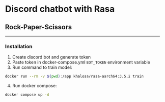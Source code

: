 # Discord chatbot with Rasa
## Rock-Paper-Scissors

----
### Installation

1. Create discord bot and generate token
2. Paste token in docker-compose.yml `BOT_TOKEN` environment variable
3. Run command to train model: 
```bash
docker run --rm -v $(pwd):/app khalosa/rasa-aarch64:3.5.2 train
```
4. Run docker compose:
```bash
docker compose up -d
```